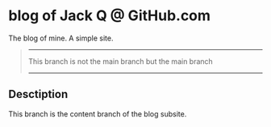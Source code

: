 blog of Jack Q @ GitHub.com
===========================


The blog of mine. A simple site.

>***
> This branch is not the main branch but the main branch 
>***

Desctiption
------------
This branch is the content branch of the blog subsite.